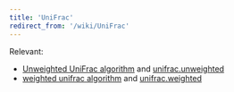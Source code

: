 ```yaml
---
title: 'UniFrac'
redirect_from: '/wiki/UniFrac'
---
```

Relevant:

-   [Unweighted UniFrac
    algorithm](Unweighted_UniFrac_algorithm) and
    [unifrac.unweighted](unifrac.unweighted)
-   [weighted unifrac algorithm](Weighted_UniFrac_algorithm)
    and [unifrac.weighted](unifrac.weighted)
